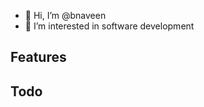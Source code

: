 - 👋 Hi, I’m @bnaveen
- 👀 I’m interested in software development 


<!---
bnaveen/bnaveen is a ✨ special ✨ repository because its `README.md` (this file) appears on your GitHub profile.
You can click the Preview link to take a look at your changes.
--->

## Features 

## Todo 
